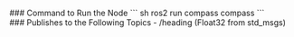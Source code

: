 <br>
### Command to Run the Node
``` sh
ros2 run compass compass
```

<br>
### Publishes to the Following Topics
- /heading (Float32 from std_msgs)
